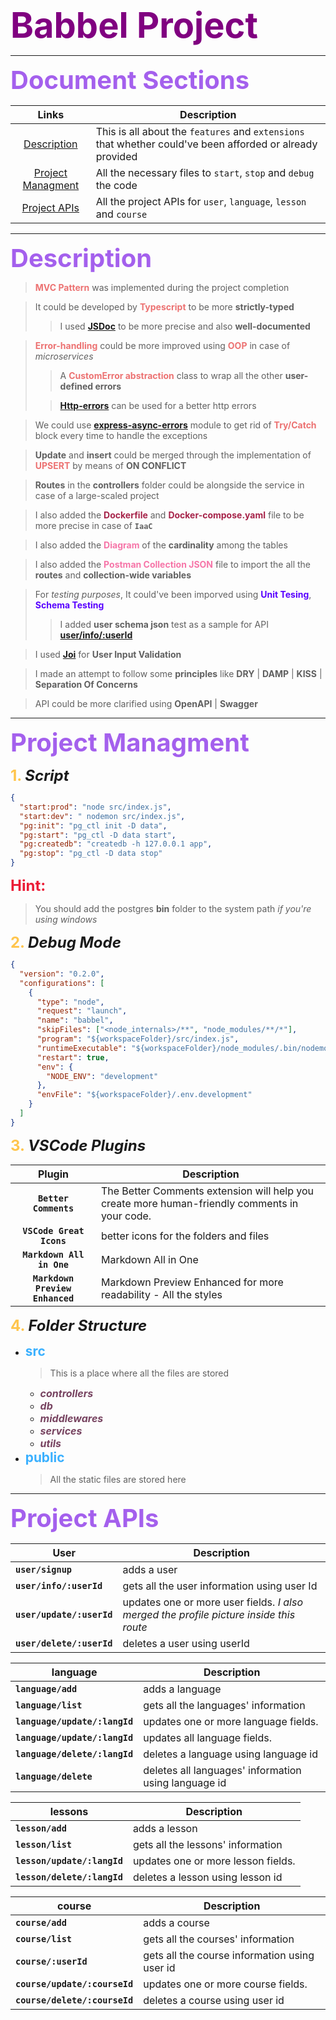 <span style='color: purple; font-weight: bold; font-size: 3.5rem'>Babbel Project</span>

---

<span id='description' style='color: #A460ED; font-weight: bold; font-size: 2.5rem' >Document Sections</span>

|                 Links                  | Description                                                                                               |
| :------------------------------------: | --------------------------------------------------------------------------------------------------------- |
|      [Description](#description)       | This is all about the `features` and `extensions` that whether could've been afforded or already provided |
| [Project Managment](#ProjectManagment) | All the necessary files to `start`, `stop` and `debug` the code                                           |
|      [Project APIs](#ProjectAPIs)      | All the project APIs for `user`, `language`, `lesson` and `course`                                        |

---

<span id='description' style='color: #A460ED; font-weight: bold; font-size: 2.5rem' >Description</span>

> <span style='color: #EC7272; font-weight: bold;'>MVC Pattern</span> was implemented during the project completion

> It could be developed by <span style='color: #EC7272; font-weight: bold;'>Typescript</span> to be more **strictly-typed**
>
> > I used <span style='color: #EC7272; font-weight: bold;'><a href='https://jsdoc.app/'>JSDoc</a></span> to be more precise and also **well-documented**

> <span style='color: #EC7272; font-weight: bold;'>Error-handling</span> could be more improved using <span style='color: #EC7272; font-weight: bold;'>OOP</span> in case of _microservices_
>
> > A <span style='color: #EC7272; font-weight: bold;'>CustomError abstraction</span> class to wrap all the other **user-defined errors**
>
> > <span style='color: #EC7272; font-weight: bold;'><a href='https://www.npmjs.com/package/http-errors'>Http-errors</a></span> can be used for a better http errors

> We could use <span style='color: #EC7272; font-weight: bold;'><a href='https://www.npmjs.com/package/express-async-errors' >express-async-errors</a></span> module to get rid of <span style='color: #EC7272; font-weight: bold;'>Try/Catch</span> block every time to handle the exceptions

> **Update** and **insert** could be merged through the implementation of <span style='color: #EC7272; font-weight: bold;'>UPSERT</span> by means of **ON CONFLICT**

> **Routes** in the **controllers** folder could be alongside the service in case of a large-scaled project

> I also added the <span style='color: #A62349; font-weight: bold;'>Dockerfile</span> and <span style='color: #A62349; font-weight: bold;'>Docker-compose.yaml</span> file to be more precise in case of **`IaaC`**

> I also added the <span style='color: #F675A8; font-weight: bold;'>Diagram</span> of the **cardinality** among the tables

> I also added the <span style='color: #F675A8; font-weight: bold;'>Postman Collection JSON</span> file to import the all the **routes** and **collection-wide variables**

> For _testing purposes_, It could've been imporved using <span style='color: #5800FF; font-weight: bold;'>Unit Tesing</span>, <span style='color: #5800FF; font-weight: bold;'>Schema Testing</span>
>
> > I added **user schema json** test as a sample for API <span style='color: #A6D1E6; font-weight: bold;'>[user/info/:userId](#ProjectAPIs)</span>

> I used <span style='color: #3CCF4E; font-weight: bold;'><a href='https://joi.dev/api/?v=17.6.0'>Joi</a></span> for **User Input Validation**

> I made an attempt to follow some **principles** like **DRY** | **DAMP** | **KISS** | **Separation Of Concerns**

> API could be more clarified using **OpenAPI** | **Swagger**

---

<span id='ProjectManagment' style='color: #A460ED; font-weight: bold; font-size: 2.5rem'>Project Managment</span>

<span style='font-weight: bold; font-size: 1.5rem'><span style='color: #FFC54D'>1. </span>_Script_</span>

```json
{
  "start:prod": "node src/index.js",
  "start:dev": " nodemon src/index.js",
  "pg:init": "pg_ctl init -D data",
  "pg:start": "pg_ctl -D data start",
  "pg:createdb": "createdb -h 127.0.0.1 app",
  "pg:stop": "pg_ctl -D data stop"
}
```

<span style='color: #EB1D36; font-weight: bold; font-size: 1.5rem'>Hint: </span>

> You should add the postgres **bin** folder to the system path _if you're using windows_

<span style='font-weight: bold; font-size: 1.5rem'><span style='color: #FFC54D'>2. </span> _Debug Mode_</span>

```json
{
  "version": "0.2.0",
  "configurations": [
    {
      "type": "node",
      "request": "launch",
      "name": "babbel",
      "skipFiles": ["<node_internals>/**", "node_modules/**/*"],
      "program": "${workspaceFolder}/src/index.js",
      "runtimeExecutable": "${workspaceFolder}/node_modules/.bin/nodemon",
      "restart": true,
      "env": {
        "NODE_ENV": "development"
      },
      "envFile": "${workspaceFolder}/.env.development"
    }
  ]
}
```

<span style='font-weight: bold; font-size: 1.5rem'><span style='color: #FFC54D'>3. </span> _VSCode Plugins_</span>

|             Plugin              | Description                                                                                   |
| :-----------------------------: | --------------------------------------------------------------------------------------------- |
|      **`Better Comments`**      | The Better Comments extension will help you create more human-friendly comments in your code. |
|    **`VSCode Great Icons`**     | better icons for the folders and files                                                        |
|    **`Markdown All in One`**    | Markdown All in One                                                                           |
| **`Markdown Preview Enhanced`** | Markdown Preview Enhanced for more readability - All the styles                               |

<span style='font-weight: bold; font-size: 1.5rem'><span style='color: #FFC54D'>4. </span> _Folder Structure_</span>

- <span style='color: #3AB0FF;font-weight: bold; font-size: 1.3rem'>src</span>
  > This is a place where all the files are stored
  - <span style='color: #774360;font-weight: bold; font-size: 1rem'>_controllers_</span>
  - <span style='color: #774360;font-weight: bold; font-size: 1rem'>_db_</span>
  - <span style='color: #774360;font-weight: bold; font-size: 1rem'>_middlewares_</span>
  - <span style='color: #774360;font-weight: bold; font-size: 1rem'>_services_</span>
  - <span style='color: #774360;font-weight: bold; font-size: 1rem'>_utils_</span>
- <span style='color: #3AB0FF;font-weight: bold; font-size: 1.3rem'>public</span>
  > All the static files are stored here

---

<span id='ProjectAPIs' style='color: #A460ED; font-weight: bold; font-size: 2.5rem'>Project APIs</span>

| User                      | Description                                                                            |
| ------------------------- | -------------------------------------------------------------------------------------- |
| **`user/signup`**         | adds a user                                                                            |
| **`user/info/:userId`**   | gets all the user information using user Id                                            |
| **`user/update/:userId`** | updates one or more user fields. _I also merged the profile picture inside this route_ |
| **`user/delete/:userId`** | deletes a user using userId                                                            |

| language                      | Description                                          |
| ----------------------------- | ---------------------------------------------------- |
| **`language/add`**            | adds a language                                      |
| **`language/list`**           | gets all the languages' information                  |
| **`language/update/:langId`** | updates one or more language fields.                 |
| **`language/update/:langId`** | updates all language fields.                         |
| **`language/delete/:langId`** | deletes a language using language id                 |
| **`language/delete`**         | deletes all languages' information using language id |

| lessons                     | Description                        |
| --------------------------- | ---------------------------------- |
| **`lesson/add`**            | adds a lesson                      |
| **`lesson/list`**           | gets all the lessons' information  |
| **`lesson/update/:langId`** | updates one or more lesson fields. |
| **`lesson/delete/:langId`** | deletes a lesson using lesson id   |

| course                        | Description                                   |
| ----------------------------- | --------------------------------------------- |
| **`course/add`**              | adds a course                                 |
| **`course/list`**             | gets all the courses' information             |
| **`course/:userId`**          | gets all the course information using user id |
| **`course/update/:courseId`** | updates one or more course fields.            |
| **`course/delete/:courseId`** | deletes a course using user id                |
